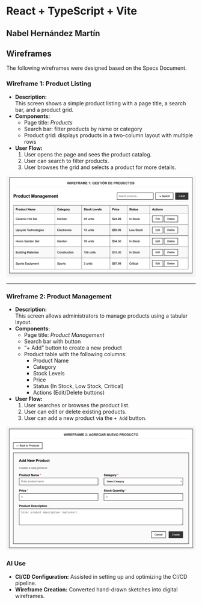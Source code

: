 # React + TypeScript + Vite
## Nabel Hernández Martín

## Wireframes

The following wireframes were designed based on the Specs Document.

### Wireframe 1: Product Listing
- **Description:**  
  This screen shows a simple product listing with a page title, a search bar, and a product grid.  
- **Components:**  
  - Page title: *Products*  
  - Search bar: filter products by name or category  
  - Product grid: displays products in a two-column layout with multiple rows  
- **User Flow:**  
  1. User opens the page and sees the product catalog.  
  2. User can search to filter products.  
  3. User browses the grid and selects a product for more details.  

![Wireframe 1 Image](./docs/wireframes/wireframe-1-product-list.png)

---

### Wireframe 2: Product Management
- **Description:**  
  This screen allows administrators to manage products using a tabular layout.  
- **Components:**  
  - Page title: *Product Management*  
  - Search bar with button  
  - “+ Add” button to create a new product  
  - Product table with the following columns:  
    - Product Name  
    - Category  
    - Stock Levels  
    - Price  
    - Status (In Stock, Low Stock, Critical)  
    - Actions (Edit/Delete buttons)  
- **User Flow:**  
  1. User searches or browses the product list.  
  2. User can edit or delete existing products.  
  3. User can add a new product via the `+ Add` button.  

![Wireframe 2 Image](./docs/wireframes/wireframe-2-add-new-product.png)

### AI Use

- **CI/CD Configuration:** Assisted in setting up and optimizing the CI/CD pipeline.  
- **Wireframe Creation:** Converted hand-drawn sketches into digital wireframes.
